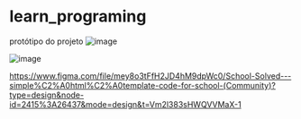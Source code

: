 # learn_programing

protótipo do projeto 
![image](https://github.com/RamanCavalcante/learn_programing/assets/31856676/5f053b93-2ff5-4e46-8e9f-8781a7b693d9)

![image](https://github.com/RamanCavalcante/learn_programing/assets/31856676/82aa325b-ce5d-405d-b268-18c370e3969e)

https://www.figma.com/file/mey8o3tFfH2JD4hM9dpWc0/School-Solved---simple%C2%A0html%C2%A0template-code-for-school-(Community)?type=design&node-id=2415%3A26437&mode=design&t=Vm2l383sHWQVVMaX-1
